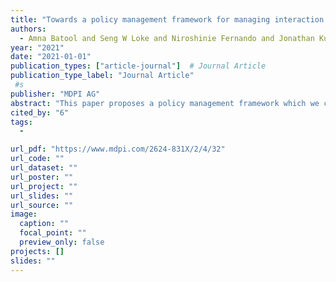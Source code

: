 ```yaml
---
title: "Towards a policy management framework for managing interaction behaviors in IoT collectives"
authors:
  - Amna Batool and Seng W Loke and Niroshinie Fernando and Jonathan Kua
year: "2021"
date: "2021-01-01"
publication_types: ["article-journal"]  # Journal Article
publication_type_label: "Journal Article"
 #s
publisher: "MDPI AG"
abstract: "This paper proposes a policy management framework which we call the SANIJO framework. This framework comprises three different types of policy rules that are applicable to smart devices for managing their multiuser–multidevice interactions in IoT collectives, from a socio-ethical perspective. We developed a policy language to help regulate and manage the interaction behaviors of smart internet-connected devices that are being deployed at an increasing rate around the world. The policy rules are classified into Authorization, Obligation, and Prohibition rules and are prototyped in the SANIJO system. We implemented our framework as a collection of mobile apps (running on smartphones) and a robot app (running on the robot). We then illustrate its operation based on an aged care center scenario."
cited_by: "6"
tags:
  - 

url_pdf: "https://www.mdpi.com/2624-831X/2/4/32"
url_code: ""
url_dataset: ""
url_poster: ""
url_project: ""
url_slides: ""
url_source: ""
image:
  caption: ""
  focal_point: ""
  preview_only: false
projects: []
slides: ""
---
```

